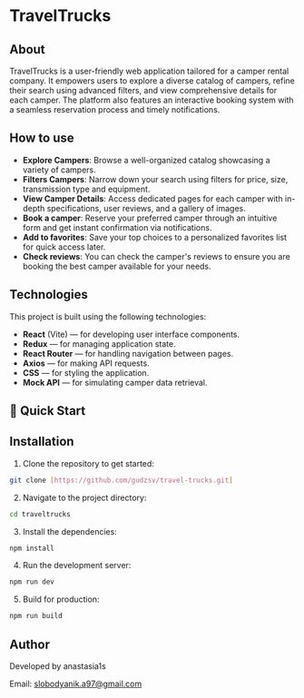 # TravelTrucks

## About

TravelTrucks is a user-friendly web application tailored for a camper rental company. It empowers users to explore a diverse catalog of campers, refine their search using advanced filters, and view comprehensive details for each camper. The platform also features an interactive booking system with a seamless reservation process and timely notifications.

## How to use

- **Explore Campers**: Browse a well-organized catalog showcasing a variety of campers.
- **Filters Campers**: Narrow down your search using filters for price, size, transmission type and equipment. 
- **View Camper Details**: Access dedicated pages for each camper with in-depth specifications, user reviews, and a gallery of images.
- **Book a camper**: Reserve your preferred camper through an intuitive form and get instant confirmation via notifications.
- **Add to favorites**: Save your top choices to a personalized favorites list for quick access later.
- **Check reviews**: You can check the camper's reviews to ensure you are booking the best camper available for your needs. 

## Technologies

This project is built using the following technologies:

- **React** (Vite) — for developing user interface components.
- **Redux** — for managing application state.
- **React Router** — for handling navigation between pages.
- **Axios** — for making API requests.
- **CSS** — for styling the application.
- **Mock API** — for simulating camper data retrieval.

## 🚀 Quick Start
## Installation  

1. Clone the repository to get started:
 ```bash
git clone [https://github.com/gudzsv/travel-trucks.git] 
```

2. Navigate to the project directory:
```bash
cd traveltrucks
```

3. Install the dependencies:
```bash
npm install
```

4. Run the development server:
```bash
npm run dev
```

5. Build for production:
```bash
npm run build
```

## Author

Developed by anastasia1s

Email:  slobodyanik.a97@gmail.com


